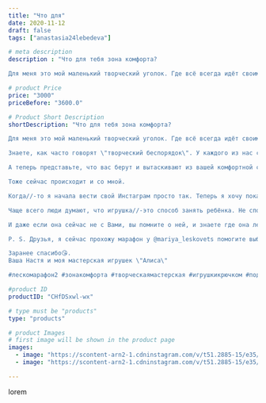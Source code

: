 ```yaml
---
title: "Что для"
date: 2020-11-12
draft: false
tags: ["anastasia24lebedeva"]

# meta description
description : "Что для тебя зона комфорта?

Для меня это мой маленький творческий уголок. Где всё всегда идёт своим чередом. И хотя со стороны может показаться, что там полный"

# product Price
price: "3000"
priceBefore: "3600.0"

# Product Short Description
shortDescription: "Что для тебя зона комфорта?

Для меня это мой маленький творческий уголок. Где всё всегда идёт своим чередом. И хотя со стороны может показаться, что там полный кавардак, но на самом деле каждая вещь на своём месте.

Знаете, как часто говорят \"творческий беспорядок\". У каждого из нас свои понятия о порядке, правильности и красоте. 

А теперь представьте, что вас берут и вытаскивают из вашей комфортной среды, где все просто и понятно. В мир, где царят другие правила, принципы. Мир, который только с виду кажется простым.

Тоже сейчас происходит и со мной.

Когда//-то я начала вести свой Инстаграм просто так. Теперь я хочу показать Вам не только свои работы, но и то, для чего они нужны.

Чаще всего люди думают, что игрушка//-это способ занять ребёнка. Не спорю, отчасти это так. НО, игрушка это ещё и друг, который идёт с вами по одной дороге, держа вас крепко, чтобы вы не были одни.

И даже если она сейчас не с Вами, вы помните о ней, и знаете где она лежит.

P. S. Друзья, я сейчас прохожу марафон у @mariya_leskovets помогите выбрать какое фото лучше. Голосуйте в комментарии

Заранее спасибо😘.
Ваша Настя и моя мастерская игрушек \"Алиса\"

#лескомарафон2 #зонакомфорта #творческаямастерская #игрушкикрючком #подаркисвоимируками #подарки#ручнаяработа #зефирныеигрушки #пряжа #символгода2021 #флетлей #минводылайф #бычок #минеральныеводы"

#product ID
productID: "CHfDSxwl-wx"

# type must be "products"
type: "products"

# product Images
# first image will be shown in the product page
images:
  - image: "https://scontent-arn2-1.cdninstagram.com/v/t51.2885-15/e35/124459941_708659639760829_3815264893534681384_n.jpg?se=7&tp=1&_nc_ht=scontent-arn2-1.cdninstagram.com&_nc_cat=101&_nc_ohc=VAKwkKX5l_UAX-bkOTy&ccb=7-4&oh=4ea36e95b62b7d0f539b853774594df9&oe=60830104&ig_cache_key=MjQ0MDY4NDAwNDQzMDk4MjA2MA%3D%3D.2-ccb7-4"
  - image: "https://scontent-arn2-1.cdninstagram.com/v/t51.2885-15/e35/124686394_804598570273962_3243429749209368632_n.jpg?se=7&tp=1&_nc_ht=scontent-arn2-1.cdninstagram.com&_nc_cat=106&_nc_ohc=Gt5rUlQIYcwAX-r-HbV&ccb=7-4&oh=22b1d06f5f335b01d3a6dc8a0d85bbad&oe=60819C9F&ig_cache_key=MjQ0MDY4NDAwNDQxNDIyMjI2NQ%3D%3D.2-ccb7-4"

---
```

lorem
